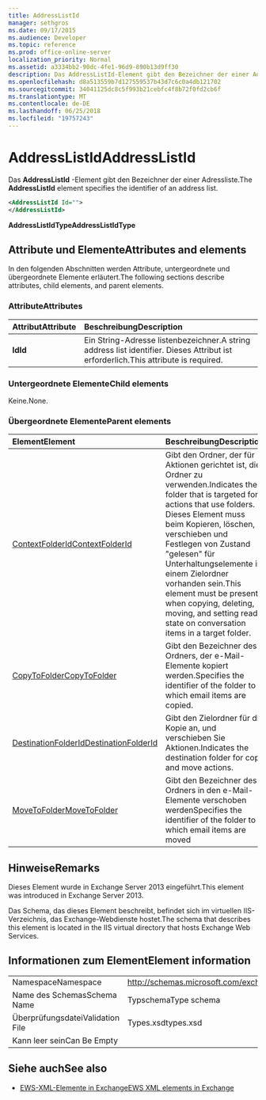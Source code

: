 ```yaml
---
title: AddressListId
manager: sethgros
ms.date: 09/17/2015
ms.audience: Developer
ms.topic: reference
ms.prod: office-online-server
localization_priority: Normal
ms.assetid: a3334bb2-90dc-4fe1-96d9-890b13d9ff30
description: Das AddressListId-Element gibt den Bezeichner der einer Adressliste.
ms.openlocfilehash: d8a513559b7d127559537b43d7c6c0a4db121702
ms.sourcegitcommit: 34041125dc8c5f993b21cebfc4f8b72f0fd2cb6f
ms.translationtype: MT
ms.contentlocale: de-DE
ms.lasthandoff: 06/25/2018
ms.locfileid: "19757243"
---
```

# <a name="addresslistid"></a><span data-ttu-id="243c8-103">AddressListId</span><span class="sxs-lookup"><span data-stu-id="243c8-103">AddressListId</span></span>

<span data-ttu-id="243c8-104">Das **AddressListId** -Element gibt den Bezeichner der einer Adressliste.</span><span class="sxs-lookup"><span data-stu-id="243c8-104">The **AddressListId** element specifies the identifier of an address list.</span></span> 
  
```XML
<AddressListId Id="">
</AddressListId>
```

 <span data-ttu-id="243c8-105">**AddressListIdType**</span><span class="sxs-lookup"><span data-stu-id="243c8-105">**AddressListIdType**</span></span>
## <a name="attributes-and-elements"></a><span data-ttu-id="243c8-106">Attribute und Elemente</span><span class="sxs-lookup"><span data-stu-id="243c8-106">Attributes and elements</span></span>

<span data-ttu-id="243c8-107">In den folgenden Abschnitten werden Attribute, untergeordnete und übergeordnete Elemente erläutert.</span><span class="sxs-lookup"><span data-stu-id="243c8-107">The following sections describe attributes, child elements, and parent elements.</span></span>
  
### <a name="attributes"></a><span data-ttu-id="243c8-108">Attribute</span><span class="sxs-lookup"><span data-stu-id="243c8-108">Attributes</span></span>

|<span data-ttu-id="243c8-109">**Attribut**</span><span class="sxs-lookup"><span data-stu-id="243c8-109">**Attribute**</span></span>|<span data-ttu-id="243c8-110">**Beschreibung**</span><span class="sxs-lookup"><span data-stu-id="243c8-110">**Description**</span></span>|
|:-----|:-----|
|<span data-ttu-id="243c8-111">**Id**</span><span class="sxs-lookup"><span data-stu-id="243c8-111">**Id**</span></span> <br/> |<span data-ttu-id="243c8-112">Ein String-Adresse listenbezeichner.</span><span class="sxs-lookup"><span data-stu-id="243c8-112">A string address list identifier.</span></span> <span data-ttu-id="243c8-113">Dieses Attribut ist erforderlich.</span><span class="sxs-lookup"><span data-stu-id="243c8-113">This attribute is required.</span></span>  <br/> |
   
### <a name="child-elements"></a><span data-ttu-id="243c8-114">Untergeordnete Elemente</span><span class="sxs-lookup"><span data-stu-id="243c8-114">Child elements</span></span>

<span data-ttu-id="243c8-115">Keine.</span><span class="sxs-lookup"><span data-stu-id="243c8-115">None.</span></span>
  
### <a name="parent-elements"></a><span data-ttu-id="243c8-116">Übergeordnete Elemente</span><span class="sxs-lookup"><span data-stu-id="243c8-116">Parent elements</span></span>

|<span data-ttu-id="243c8-117">**Element**</span><span class="sxs-lookup"><span data-stu-id="243c8-117">**Element**</span></span>|<span data-ttu-id="243c8-118">**Beschreibung**</span><span class="sxs-lookup"><span data-stu-id="243c8-118">**Description**</span></span>|
|:-----|:-----|
|[<span data-ttu-id="243c8-119">ContextFolderId</span><span class="sxs-lookup"><span data-stu-id="243c8-119">ContextFolderId</span></span>](contextfolderid.md) <br/> |<span data-ttu-id="243c8-120">Gibt den Ordner, der für Aktionen gerichtet ist, die Ordner zu verwenden.</span><span class="sxs-lookup"><span data-stu-id="243c8-120">Indicates the folder that is targeted for actions that use folders.</span></span> <span data-ttu-id="243c8-121">Dieses Element muss beim Kopieren, löschen, verschieben und Festlegen von Zustand "gelesen" für Unterhaltungselemente in einem Zielordner vorhanden sein.</span><span class="sxs-lookup"><span data-stu-id="243c8-121">This element must be present when copying, deleting, moving, and setting read state on conversation items in a target folder.</span></span>  <br/> |
|[<span data-ttu-id="243c8-122">CopyToFolder</span><span class="sxs-lookup"><span data-stu-id="243c8-122">CopyToFolder</span></span>](copytofolder.md) <br/> |<span data-ttu-id="243c8-123">Gibt den Bezeichner des Ordners, der e-Mail-Elemente kopiert werden.</span><span class="sxs-lookup"><span data-stu-id="243c8-123">Specifies the identifier of the folder to which email items are copied.</span></span>  <br/> |
|[<span data-ttu-id="243c8-124">DestinationFolderId</span><span class="sxs-lookup"><span data-stu-id="243c8-124">DestinationFolderId</span></span>](destinationfolderid.md) <br/> |<span data-ttu-id="243c8-125">Gibt den Zielordner für die Kopie an, und verschieben Sie Aktionen.</span><span class="sxs-lookup"><span data-stu-id="243c8-125">Indicates the destination folder for copy and move actions.</span></span>  <br/> |
|[<span data-ttu-id="243c8-126">MoveToFolder</span><span class="sxs-lookup"><span data-stu-id="243c8-126">MoveToFolder</span></span>](movetofolder.md) <br/> |<span data-ttu-id="243c8-127">Gibt den Bezeichner des Ordners in den e-Mail-Elemente verschoben werden</span><span class="sxs-lookup"><span data-stu-id="243c8-127">Specifies the identifier of the folder to which email items are moved</span></span>  <br/> |
   
## <a name="remarks"></a><span data-ttu-id="243c8-128">Hinweise</span><span class="sxs-lookup"><span data-stu-id="243c8-128">Remarks</span></span>

<span data-ttu-id="243c8-129">Dieses Element wurde in Exchange Server 2013 eingeführt.</span><span class="sxs-lookup"><span data-stu-id="243c8-129">This element was introduced in Exchange Server 2013.</span></span>
  
<span data-ttu-id="243c8-130">Das Schema, das dieses Element beschreibt, befindet sich im virtuellen IIS-Verzeichnis, das Exchange-Webdienste hostet.</span><span class="sxs-lookup"><span data-stu-id="243c8-130">The schema that describes this element is located in the IIS virtual directory that hosts Exchange Web Services.</span></span>
  
## <a name="element-information"></a><span data-ttu-id="243c8-131">Informationen zum Element</span><span class="sxs-lookup"><span data-stu-id="243c8-131">Element information</span></span>

|||
|:-----|:-----|
|<span data-ttu-id="243c8-132">Namespace</span><span class="sxs-lookup"><span data-stu-id="243c8-132">Namespace</span></span>  <br/> |http://schemas.microsoft.com/exchange/services/2006/types  <br/> |
|<span data-ttu-id="243c8-133">Name des Schemas</span><span class="sxs-lookup"><span data-stu-id="243c8-133">Schema Name</span></span>  <br/> |<span data-ttu-id="243c8-134">Typschema</span><span class="sxs-lookup"><span data-stu-id="243c8-134">Type schema</span></span>  <br/> |
|<span data-ttu-id="243c8-135">Überprüfungsdatei</span><span class="sxs-lookup"><span data-stu-id="243c8-135">Validation File</span></span>  <br/> |<span data-ttu-id="243c8-136">Types.xsd</span><span class="sxs-lookup"><span data-stu-id="243c8-136">types.xsd</span></span>  <br/> |
|<span data-ttu-id="243c8-137">Kann leer sein</span><span class="sxs-lookup"><span data-stu-id="243c8-137">Can Be Empty</span></span>  <br/> ||
   
## <a name="see-also"></a><span data-ttu-id="243c8-138">Siehe auch</span><span class="sxs-lookup"><span data-stu-id="243c8-138">See also</span></span>

- [<span data-ttu-id="243c8-139">EWS-XML-Elemente in Exchange</span><span class="sxs-lookup"><span data-stu-id="243c8-139">EWS XML elements in Exchange</span></span>](ews-xml-elements-in-exchange.md)

